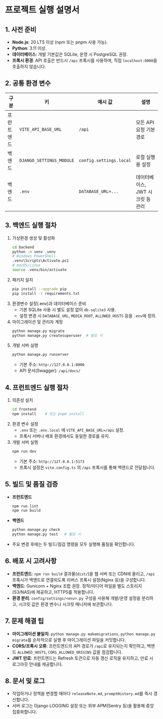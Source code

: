 # 프로젝트 실행 설명서

## 1. 사전 준비
- **Node.js**: 20 LTS 이상 (npm 또는 pnpm 사용 가능).
- **Python**: 3.11 이상.
- **데이터베이스**: 개발 기본값은 SQLite, 운영 시 PostgreSQL 권장.
- **프록시 환경**: API 호출은 반드시 `/api` 프록시를 사용하며, 직접 `localhost:8000`을 호출하지 않습니다.

## 2. 공통 환경 변수
| 구분 | 키 | 예시 값 | 설명 |
| --- | --- | --- | --- |
| 프런트엔드 | `VITE_API_BASE_URL` | `/api` | 모든 API 요청 기본 경로 |
| 백엔드 | `DJANGO_SETTINGS_MODULE` | `config.settings.local` | 로컬 실행용 설정 |
| 백엔드 | `.env` | `DATABASE_URL=...` | 데이터베이스, JWT 시크릿 등 관리 |

## 3. 백엔드 실행 절차
1. 가상환경 생성 및 활성화  
   ```bash
   cd backend
   python -m venv .venv
   # Windows PowerShell
   .venv\Scripts\Activate.ps1
   # macOS/Linux
   source .venv/bin/activate
   ```
2. 패키지 설치  
   ```bash
   pip install --upgrade pip
   pip install -r requirements.txt
   ```
3. 환경변수 설정(.env)과 데이터베이스 준비  
   - 기본 SQLite 사용 시 별도 설정 없이 `db.sqlite3` 사용.
   - 설정 변경 시 `DATABASE_URL`, `MEDIA_ROOT`, `ALLOWED_HOSTS` 등을 `.env`에 정의.
4. 마이그레이션 및 관리자 계정  
   ```bash
   python manage.py migrate
   python manage.py createsuperuser  # 필요 시
   ```
5. 개발 서버 실행  
   ```bash
   python manage.py runserver
   ```
   - 기본 주소: `http://127.0.0.1:8000`
   - API 문서(Swagger): `/api/docs/`

## 4. 프런트엔드 실행 절차
1. 의존성 설치  
   ```bash
   cd frontend
   npm install    # 또는 pnpm install
   ```
2. 환경 변수 설정  
   - `.env` 또는 `.env.local` 에 `VITE_API_BASE_URL=/api` 설정.
   - 프록시 서버나 배포 환경에서도 동일한 경로를 유지.
3. 개발 서버 실행  
   ```bash
   npm run dev
   ```
   - 기본 주소: `http://127.0.0.1:5173`
   - 프록시 설정은 `vite.config.ts` 의 `/api` 프록시를 통해 백엔드로 전달됩니다.

## 5. 빌드 및 품질 검증
- **프런트엔드**  
  ```bash
  npm run lint
  npm run build
  ```
- **백엔드**  
  ```bash
  python manage.py check
  python manage.py test   # 필요 시
  ```
- 주요 변경 후에는 두 빌드/점검 명령을 모두 실행해 품질을 확인합니다.

## 6. 배포 시 고려사항
- **프런트엔드**: `npm run build` 결과물(`dist/`)을 웹 서버 또는 CDN에 올리고, `/api` 프록시가 백엔드로 연결되도록 리버스 프록시 설정(Nginx 등)을 구성합니다.
- **백엔드**: Gunicorn + Nginx 조합 권장. 정적/미디어 파일을 별도 스토리지(S3/NAS)에 제공하고, HTTPS를 적용합니다.
- **환경 분리**: `config/settings/<env>.py` 구성을 사용해 개발/운영 설정을 분리하고, 시크릿 값은 환경 변수나 시크릿 매니저에 보관합니다.

## 7. 문제 해결 팁
- **마이그레이션 불일치**: `python manage.py makemigrations`, `python manage.py migrate`를 순차적으로 실행 후 마이그레이션 파일을 커밋합니다.
- **CORS/프록시 오류**: 프런트엔드의 API 경로가 `/api`로 유지되는지 확인하고, 백엔드 `ALLOWED_HOSTS`, `CORS_ALLOWED_ORIGINS` 값을 점검합니다.
- **JWT 만료**: 프런트엔드는 Refresh 토큰으로 자동 갱신 로직을 유지하고, 만료 시 로그아웃 안내를 제공합니다.

## 8. 문서 및 로그
- 작업하거나 정책을 변경할 때마다 `releaseNote.md`, `promptHistory.md`를 즉시 갱신합니다.
- 서버 로그는 Django LOGGING 설정 또는 외부 APM(Sentry 등)을 활용해 중앙 집중화합니다.
